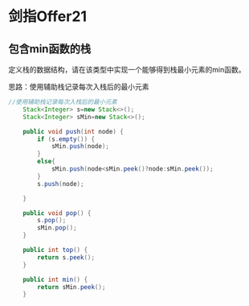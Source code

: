 # 剑指Offer21
## 包含min函数的栈
定义栈的数据结构，请在该类型中实现一个能够得到栈最小元素的min函数。

思路：使用辅助栈记录每次入栈后的最小元素


```java
//使用辅助栈记录每次入栈后的最小元素
    Stack<Integer> s=new Stack<>();
    Stack<Integer> sMin=new Stack<>();

    public void push(int node) {
        if (s.empty()) {
            sMin.push(node);
        }
        else{
            sMin.push(node<sMin.peek()?node:sMin.peek());
        }
        s.push(node);

    }

    public void pop() {
        s.pop();
        sMin.pop();
    }

    public int top() {
        return s.peek();
    }

    public int min() {
        return sMin.peek();
    }

```
